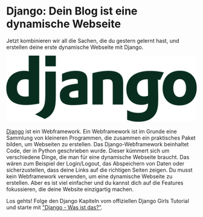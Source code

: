 
# Django: Dein Blog ist eine dynamische Webseite

Jetzt kombinieren wir all die Sachen, die du gestern gelernt hast, und erstellen deine erste dynamische Webseite mit Django.

![](/assets/django.png)

[Django](https://www.djangoproject.com/) ist ein Webframework. Ein Webframework ist im Grunde eine Sammlung von kleineren Programmen, die zusammen ein praktisches Paket bilden, um Webseiten zu erstellen. Das Django-Webframework beinhaltet Code, der in Python geschrieben wurde. Dieser kümmert sich um verschiedene Dinge, die man für eine dynamische Webseite braucht. Das wären zum Beispiel der Login/Logout, das Abspeichern von Daten oder sicherzustellen, dass deine Links auf die richtigen Seiten zeigen. Du musst kein Webframework verwenden, um eine dynamische Webseite zu erstellen. Aber es ist viel einfacher und du kannst dich auf die Features fokussieren, die deine Website einzigartig machen.

Los gehts! Folge den Django Kapiteln vom offiziellen Django Girls Tutorial und starte mit ["Django - Was ist das?"](https://tutorial.djangogirls.org/de/django/).


